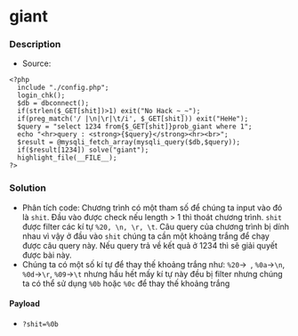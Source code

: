giant
===
### Description
- Source:
```
<?php 
  include "./config.php"; 
  login_chk(); 
  $db = dbconnect(); 
  if(strlen($_GET[shit])>1) exit("No Hack ~_~"); 
  if(preg_match('/ |\n|\r|\t/i', $_GET[shit])) exit("HeHe"); 
  $query = "select 1234 from{$_GET[shit]}prob_giant where 1"; 
  echo "<hr>query : <strong>{$query}</strong><hr><br>"; 
  $result = @mysqli_fetch_array(mysqli_query($db,$query)); 
  if($result[1234]) solve("giant"); 
  highlight_file(__FILE__); 
?>
```

### Solution
- Phân tích code: Chương trình có một tham số để chúng ta input vào đó là `shit`. Đầu vào được check nếu length > 1 thì thoát chương trình. `shit` được filter các kí tự `%20, \n, \r, \t`. Câu query của chương trình bị dính nhau vì vậy ở đầu vào `shit` chúng ta cần một khoảng trắng để chạy được câu query này. Nếu query trả về kết quả ở 1234 thì sẽ giải quyết được bài này.
- Chúng ta có một số kí tự để thay thế khoảng trắng như: `%20`->` `, `%0a`->`\n`, `%0d`->`\r`, `%09`->`\t` nhưng hầu hết mấy kí tự này đều bị filter nhưng chúng ta có thể sử dụng `%0b` hoặc `%0c` để thay thế khoảng trắng

#### Payload
- `?shit=%0b`